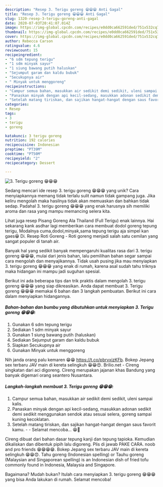 ```yaml
---
description: "Resep 3. Terigu goreng 😁😁😁 Anti Gagal"
title: "Resep 3. Terigu goreng 😁😁😁 Anti Gagal"
slug: 1320-resep-3-terigu-goreng-anti-gagal
date: 2020-07-03T20:41:07.014Z
image: https://img-global.cpcdn.com/recipes/e0dd0ca662591ded/751x532cq70/3-terigu-goreng-😁😁😁-foto-resep-utama.jpg
thumbnail: https://img-global.cpcdn.com/recipes/e0dd0ca662591ded/751x532cq70/3-terigu-goreng-😁😁😁-foto-resep-utama.jpg
cover: https://img-global.cpcdn.com/recipes/e0dd0ca662591ded/751x532cq70/3-terigu-goreng-😁😁😁-foto-resep-utama.jpg
author: Rebecca Carson
ratingvalue: 4.6
reviewcount: 15
recipeingredient:
- "6 sdm tepung terigu"
- "1 sdm minyak sayur"
- "1 siung bawang putih haluskan"
- "Sejumput garam dan kaldu bubuk"
- "Secukupnya air"
- " Minyak untuk menggoreng"
recipeinstructions:
- "Campur semua bahan, masukkan air sedikit demi sedikit, uleni sampai kalis."
- "Panaskan minyak dengan api kecil-sedang, masukkan adonan sedikit demi sedikit menggunakan sendok atau sesuai selera, goreng sampai kuning kecoklatan."
- "Setelah matang tiriskan, dan sajikan hangat-hangat dengan saus favorit kamu.  Selamat mencoba... 😁🙏"
categories:
- Resep
tags:
- 3
- terigu
- goreng

katakunci: 3 terigu goreng 
nutrition: 192 calories
recipecuisine: Indonesian
preptime: "PT39M"
cooktime: "PT50M"
recipeyield: "2"
recipecategory: Dessert

---
```



![3. Terigu goreng 😁😁😁](https://img-global.cpcdn.com/recipes/e0dd0ca662591ded/751x532cq70/3-terigu-goreng-😁😁😁-foto-resep-utama.jpg)

Sedang mencari ide resep 3. terigu goreng 😁😁😁 yang unik? Cara menyiapkannya memang tidak terlalu sulit namun tidak gampang juga. Jika keliru mengolah maka hasilnya tidak akan memuaskan dan bahkan tidak sedap. Padahal 3. terigu goreng 😁😁😁 yang enak harusnya sih memiliki aroma dan rasa yang mampu memancing selera kita.

Lihat juga resep Pisang Goreng Ala Thailand (Full Terigu) enak lainnya. Hai sekarang kank asdhar lagi memberikan cara membuat dodol goreng tepung terigu, Modalnya cuma,dodol,minyak,sama tepung terigu aja simpel kan gaes😁 Di. Resep Roti Goreng - Roti goreng menjadi salah satu cemilan yang sangat populer di tanah air.

Banyak hal yang sedikit banyak mempengaruhi kualitas rasa dari 3. terigu goreng 😁😁😁, mulai dari jenis bahan, lalu pemilihan bahan segar sampai cara mengolah dan menyajikannya. Tidak usah pusing jika mau menyiapkan 3. terigu goreng 😁😁😁 yang enak di rumah, karena asal sudah tahu triknya maka hidangan ini mampu jadi suguhan spesial.


Berikut ini ada beberapa tips dan trik praktis dalam mengolah 3. terigu goreng 😁😁😁 yang siap dikreasikan. Anda dapat membuat 3. Terigu goreng 😁😁😁 memakai 6 bahan dan 3 langkah pembuatan. Berikut ini cara dalam menyiapkan hidangannya.

<!--inarticleads1-->

##### Bahan-bahan dan bumbu yang dibutuhkan untuk menyiapkan 3. Terigu goreng 😁😁😁:

1. Gunakan 6 sdm tepung terigu
1. Sediakan 1 sdm minyak sayur
1. Gunakan 1 siung bawang putih (haluskan)
1. Sediakan Sejumput garam dan kaldu bubuk
1. Siapkan Secukupnya air
1. Gunakan  Minyak untuk menggoreng


Nih janda orang palu kemaren 😁😁 https://t.co/pbrvxizKFb. Bokep Jepang sex terbaru JAV main di kereta selingkuh 😁😁😍. Brilio.net - Cireng singkatan dari aci digoreng. Cireng merupakan jajanan khas Bandung yang banyak digemari orang seantero Nusantara. 

<!--inarticleads2-->

##### Langkah-langkah membuat 3. Terigu goreng 😁😁😁:

1. Campur semua bahan, masukkan air sedikit demi sedikit, uleni sampai kalis.
1. Panaskan minyak dengan api kecil-sedang, masukkan adonan sedikit demi sedikit menggunakan sendok atau sesuai selera, goreng sampai kuning kecoklatan.
1. Setelah matang tiriskan, dan sajikan hangat-hangat dengan saus favorit kamu. -  - Selamat mencoba... 😁🙏


Cireng dibuat dari bahan dasar tepung kanji dan tepung tapioka. Kemudian dikaliskan dan dibentuk pipih lalu digoreng. Plis di jawab PAKE CARA. noob and pro friends 😁😁😁😁. Bokep Jepang sex terbaru JAV main di kereta selingkuh 😁😁😍. Tahu goreng (Indonesian spelling) or Tauhu goreng (Malaysian and Singaporean spelling) is an Indonesian dish of fried tofu commonly found in Indonesia, Malaysia and Singapore. 

Bagaimana? Mudah bukan? Itulah cara menyiapkan 3. terigu goreng 😁😁😁 yang bisa Anda lakukan di rumah. Selamat mencoba!
